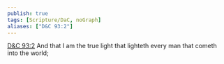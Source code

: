 ```yaml
---
publish: true
tags: [Scripture/DaC, noGraph]
aliases: ["D&C 93:2"]
---
```

[D&C 93:2](https://churchofjesuschrist.org/study/scriptures/dc-testament/dc/93?lang=eng&id=p2#p2) And that I am the true light that lighteth every man that cometh into the world;
